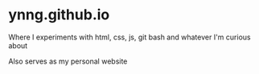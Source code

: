 ynng.github.io
======

Where I experiments with html, css, js, git bash and whatever I'm curious about

Also serves as my personal website
